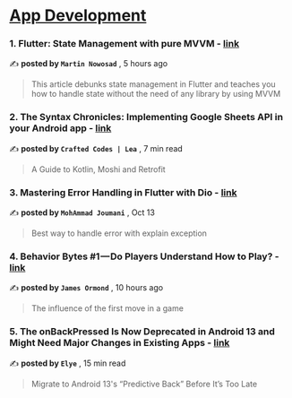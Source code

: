 
<h1><a href=https://medium.com/tag/mobile-app-development/recommended target="_blank" rel="noopener noreferrer">App Development</a></h1>
<h3>1. Flutter: State Management with pure MVVM - <a href=https://medium.com/@martinnowosad/mvvm-in-flutter-from-scratch-17757b6433eb?source=tag_recommended_feed---------0-84----------mobile_app_development----------20382a82_c375_4685_9188_782fb7f4920e------- target="_blank" rel="noopener noreferrer">link</a></h3>

✍️ **posted by `Martin Nowosad`** <date> , 5 hours ago</date>

<blockquote>This article debunks state management in Flutter and teaches you how to handle state without the need of any library by using MVVM</blockquote>

<h3>2. The Syntax Chronicles: Implementing Google Sheets API in your Android app - <a href=https://medium.com/mobile-app-circular/the-syntax-chronicles-implementing-google-sheets-api-in-your-android-app-8d1bf9fa061a?source=tag_recommended_feed---------1-107----------mobile_app_development----------20382a82_c375_4685_9188_782fb7f4920e------- target="_blank" rel="noopener noreferrer">link</a></h3>

✍️ **posted by `Crafted Codes | Lea`** <date> , 7 min read</date>

<blockquote>A Guide to Kotlin, Moshi and Retrofit</blockquote>

<h3>3. Mastering Error Handling in Flutter with Dio - <a href=https://medium.com/@mohammadjoumani/error-handling-in-flutter-a1dfe81a2e0?source=tag_recommended_feed---------2-85----------mobile_app_development----------20382a82_c375_4685_9188_782fb7f4920e------- target="_blank" rel="noopener noreferrer">link</a></h3>

✍️ **posted by `MohAmmad Joumani`** <date> , Oct 13</date>

<blockquote>Best way to handle error with explain exception</blockquote>

<h3>4. Behavior Bytes #1 — Do Players Understand How to Play? - <a href=https://medium.com/@jmsormond/behavior-bytes-1-do-players-understand-how-to-play-24c37c4c7a94?source=tag_recommended_feed---------3-84----------mobile_app_development----------20382a82_c375_4685_9188_782fb7f4920e------- target="_blank" rel="noopener noreferrer">link</a></h3>

✍️ **posted by `James Ormond`** <date> , 10 hours ago</date>

<blockquote>The influence of the first move in a game</blockquote>

<h3>5. The onBackPressed Is Now Deprecated in Android 13 and Might Need Major Changes in Existing Apps - <a href=https://medium.com/mobile-app-development-publication/migrate-to-android-13-predictive-back-soon-before-its-too-late-e1e1723f392?source=tag_recommended_feed---------4-107----------mobile_app_development----------20382a82_c375_4685_9188_782fb7f4920e------- target="_blank" rel="noopener noreferrer">link</a></h3>

✍️ **posted by `Elye`** <date> , 15 min read</date>

<blockquote>Migrate to Android 13's “Predictive Back” Before It’s Too Late</blockquote>

